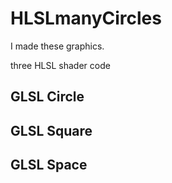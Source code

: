 # HLSLmanyCircles

I made these graphics.



three HLSL shader code

## GLSL Circle

## GLSL Square

## GLSL Space

